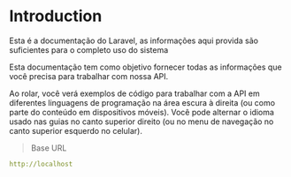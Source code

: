 # Introduction

Esta é a documentação do Laravel, as informações aqui provida são suficientes para o completo uso do sistema

Esta documentação tem como objetivo fornecer todas as informações que você precisa para trabalhar com nossa API.

<aside>Ao rolar, você verá exemplos de código para trabalhar com a API em diferentes linguagens de programação na área escura à direita (ou como parte do conteúdo em dispositivos móveis).
Você pode alternar o idioma usado nas guias no canto superior direito (ou no menu de navegação no canto superior esquerdo no celular).</aside>

> Base URL

```yaml
http://localhost
```